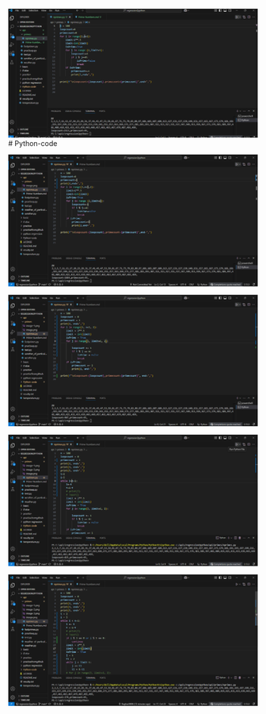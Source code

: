 ![alt text](image.png)# Python-code



![alt text](image-1.png)


![alt text](image-2.png)

![alt text](image-3.png)

![alt text](image-4.png)